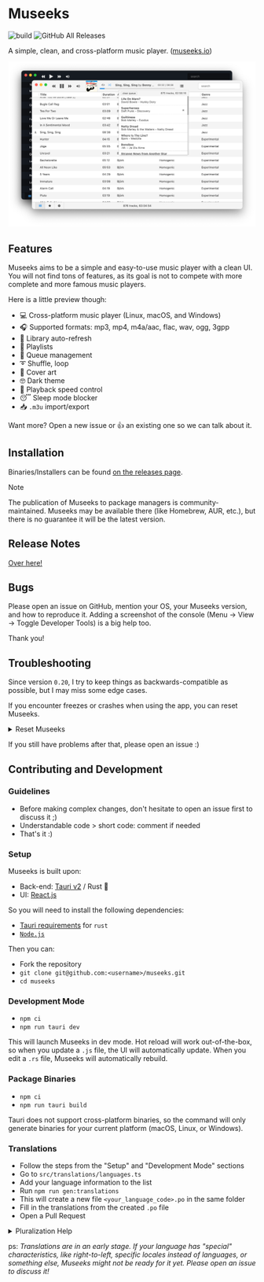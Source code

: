 # Museeks

![build](https://github.com/martpie/museeks/actions/workflows/build.yml/badge.svg?branch=master)
![GitHub All Releases](https://img.shields.io/github/downloads/martpie/museeks/total)

A simple, clean, and cross-platform music player. ([museeks.io](https://museeks.io))

![Screenshot](screenshot.png)

## Features

Museeks aims to be a simple and easy-to-use music player with a clean UI. You will not find tons of features, as its goal is not to compete with more complete and more famous music players.

Here is a little preview though:

- 💻 Cross-platform music player (Linux, macOS, and Windows)
- 🎧 Supported formats: mp3, mp4, m4a/aac, flac, wav, ogg, 3gpp
- 🔄 Library auto-refresh
- 🌟 Playlists
- 🎼 Queue management
- ➰ Shuffle, loop
- 🌄 Cover art
- 🤓 Dark theme
- 🚤 Playback speed control
- 😴 Sleep mode blocker
- 📥 `.m3u` import/export

Want more? Open a new issue or 👍 an existing one so we can talk about it.

## Installation

Binaries/Installers can be found [on the releases page](https://github.com/martpie/museeks/releases).

> [!NOTE]
> The publication of Museeks to package managers is community-maintained. Museeks may be available there (like Homebrew, AUR, etc.), but there is no guarantee it will be the latest version.

## Release Notes

[Over here!](https://github.com/martpie/museeks/releases)

## Bugs

Please open an issue on GitHub, mention your OS, your Museeks version, and how to reproduce it. Adding a screenshot of the console (Menu -> View -> Toggle Developer Tools) is a big help too.

Thank you!

## Troubleshooting

Since version `0.20`, I try to keep things as backwards-compatible as possible, but I may miss some edge cases.

If you encounter freezes or crashes when using the app, you can reset Museeks.

<details>
  <summary>Reset Museeks</summary>

  - Go to Settings -> Open Storage Directory
  - Alternatively, go to the Museeks folder directly:
    - Windows: `%AppData%\museeks`
    - macOS: `~/Library/Application Support/museeks`
    - Linux: `~/.config/museeks/` or `$XDG_CONFIG_HOME/museeks`
  - Delete everything there
  - Restart Museeks

</details>

If you still have problems after that, please open an issue :)

## Contributing and Development

### Guidelines

- Before making complex changes, don't hesitate to open an issue first to discuss it ;)
- Understandable code > short code: comment if needed
- That's it :)

### Setup

Museeks is built upon:

- Back-end: [Tauri v2](https://v2.tauri.app/) / Rust 🦀
- UI: [React.js](https://react.dev)

So you will need to install the following dependencies:

- [Tauri requirements](https://v2.tauri.app/start/prerequisites/) for `rust`
- [`Node.js`](https://nodejs.org)

Then you can:

- Fork the repository
- `git clone git@github.com:<username>/museeks.git`
- `cd museeks`

### Development Mode

- `npm ci`
- `npm run tauri dev`

This will launch Museeks in dev mode. Hot reload will work out-of-the-box, so when you update a `.js` file, the UI will automatically update. When you edit a `.rs` file, Museeks will automatically rebuild.

### Package Binaries

- `npm ci`
- `npm run tauri build`

Tauri does not support cross-platform binaries, so the command will only generate binaries for your current platform (macOS, Linux, or Windows).

### Translations

- Follow the steps from the "Setup" and "Development Mode" sections
- Go to `src/translations/languages.ts`
- Add your language information to the list
- Run `npm run gen:translations`
- This will create a new file `<your_language_code>.po` in the same folder
- Fill in the translations from the created `.po` file
- Open a Pull Request

<details>
  <summary>Pluralization Help</summary>

  - [Pluralization guide](https://lingui.dev/guides/plurals)
  - [Pluralization reference](https://www.unicode.org/cldr/charts/42/supplemental/language_plural_rules.html)

</details>

ps: _Translations are in an early stage. If your language has "special" characteristics, like right-to-left, specific locales instead of languages, or something else, Museeks might not be ready for it yet. Please open an issue to discuss it!_
